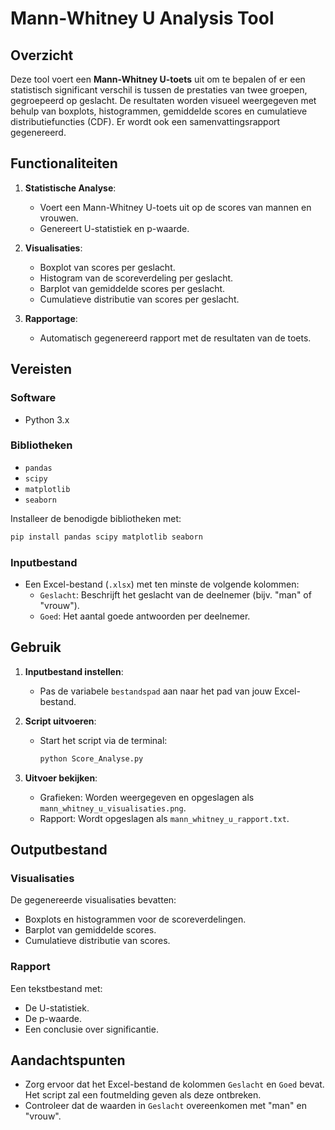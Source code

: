 
# Mann-Whitney U Analysis Tool

## Overzicht

Deze tool voert een **Mann-Whitney U-toets** uit om te bepalen of er een statistisch significant verschil is tussen de prestaties van twee groepen, gegroepeerd op geslacht. De resultaten worden visueel weergegeven met behulp van boxplots, histogrammen, gemiddelde scores en cumulatieve distributiefuncties (CDF). Er wordt ook een samenvattingsrapport gegenereerd.

## Functionaliteiten

1. **Statistische Analyse**:
   - Voert een Mann-Whitney U-toets uit op de scores van mannen en vrouwen.
   - Genereert U-statistiek en p-waarde.

2. **Visualisaties**:
   - Boxplot van scores per geslacht.
   - Histogram van de scoreverdeling per geslacht.
   - Barplot van gemiddelde scores per geslacht.
   - Cumulatieve distributie van scores per geslacht.

3. **Rapportage**:
   - Automatisch gegenereerd rapport met de resultaten van de toets.

## Vereisten

### Software
- Python 3.x

### Bibliotheken
- `pandas`
- `scipy`
- `matplotlib`
- `seaborn`

Installeer de benodigde bibliotheken met:

```bash
pip install pandas scipy matplotlib seaborn
```

### Inputbestand
- Een Excel-bestand (`.xlsx`) met ten minste de volgende kolommen:
  - `Geslacht`: Beschrijft het geslacht van de deelnemer (bijv. "man" of "vrouw").
  - `Goed`: Het aantal goede antwoorden per deelnemer.

## Gebruik

1. **Inputbestand instellen**:
   - Pas de variabele `bestandspad` aan naar het pad van jouw Excel-bestand.

2. **Script uitvoeren**:
   - Start het script via de terminal:
     ```bash
     python Score_Analyse.py
     ```

3. **Uitvoer bekijken**:
   - Grafieken: Worden weergegeven en opgeslagen als `mann_whitney_u_visualisaties.png`.
   - Rapport: Wordt opgeslagen als `mann_whitney_u_rapport.txt`.

## Outputbestand

### Visualisaties
De gegenereerde visualisaties bevatten:
- Boxplots en histogrammen voor de scoreverdelingen.
- Barplot van gemiddelde scores.
- Cumulatieve distributie van scores.

### Rapport
Een tekstbestand met:
- De U-statistiek.
- De p-waarde.
- Een conclusie over significantie.

## Aandachtspunten

- Zorg ervoor dat het Excel-bestand de kolommen `Geslacht` en `Goed` bevat. Het script zal een foutmelding geven als deze ontbreken.
- Controleer dat de waarden in `Geslacht` overeenkomen met "man" en "vrouw".

